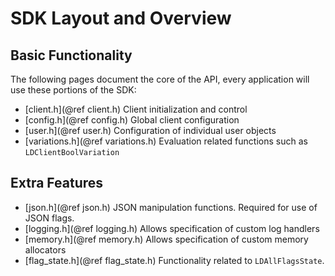 # SDK Layout and Overview

## Basic Functionality

The following pages document the core of the API, every application will use these portions of the SDK:

* [client.h](@ref client.h) Client initialization and control
* [config.h](@ref config.h) Global client configuration
* [user.h](@ref user.h) Configuration of individual user objects
* [variations.h](@ref variations.h) Evaluation related functions such as `LDClientBoolVariation`

## Extra Features

* [json.h](@ref json.h) JSON manipulation functions. Required for use of JSON flags.
* [logging.h](@ref logging.h) Allows specification of custom log handlers
* [memory.h](@ref memory.h) Allows specification of custom memory allocators
* [flag_state.h](@ref flag_state.h) Functionality related to `LDAllFlagsState`.
